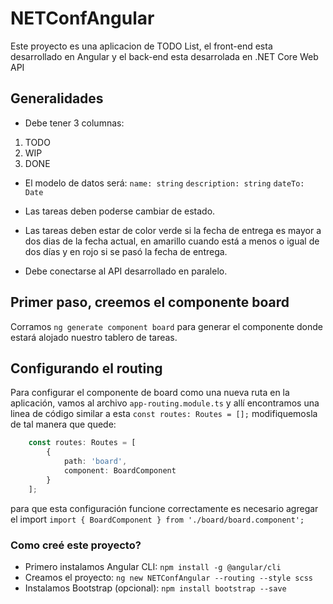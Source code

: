 # NETConfAngular

Este proyecto es una aplicacion de TODO List, el front-end esta desarrollado en Angular y el back-end esta desarrolada en .NET Core Web API

## Generalidades

- Debe tener 3 columnas:
1. TODO
2. WIP
3. DONE

- El modelo de datos será:
    `name: string`
    `description: string`
    `dateTo: Date`

- Las tareas deben poderse cambiar de estado.
- Las tareas deben estar de color verde si la fecha de entrega es mayor a dos dias de la fecha actual, en amarillo cuando está a menos o igual de dos días y en rojo si se pasó la fecha de entrega.​
- Debe conectarse al API desarrollado en paralelo.

## Primer paso, creemos el componente board

Corramos  `ng generate component board` para generar el componente donde estará alojado nuestro tablero de tareas.

## Configurando el routing

Para configurar el componente de board como una nueva ruta en la aplicación, vamos al archivo `app-routing.module.ts` y allí encontramos una linea de código similar a esta `const routes: Routes = [];` modifiquemosla de tal manera que quede:

```typescript
    const routes: Routes = [
        {
            path: 'board',
            component: BoardComponent
        }
    ];
```

para que esta configuración funcione correctamente es necesario agregar el import `import { BoardComponent } from './board/board.component';`

### Como creé este proyecto?

- Primero instalamos Angular CLI: `npm install -g @angular/cli`
- Creamos el proyecto: `ng new NETConfAngular --routing --style scss`
- Instalamos Bootstrap (opcional): `npm install bootstrap --save`